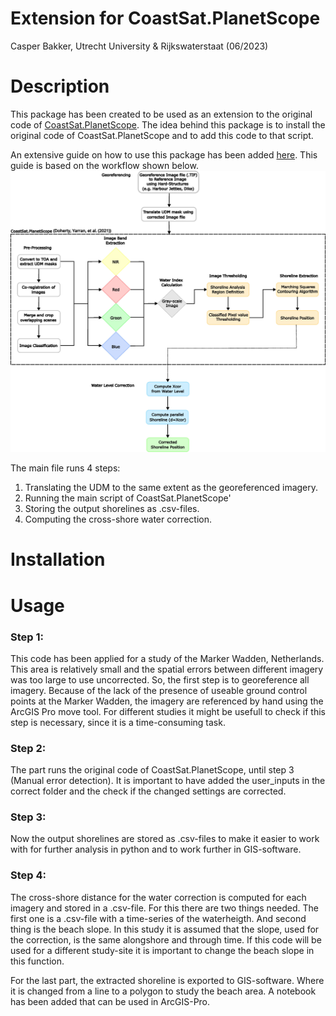 # Extension for CoastSat.PlanetScope
Casper Bakker, Utrecht University & Rijkswaterstaat (06/2023)

# Description
This package has been created to be used as an extension to the original code of [CoastSat.PlanetScope](https://github.com/ydoherty/CoastSat.PlanetScope).
The idea behind this package is to install the original code of CoastSat.PlanetScope and to add this code to that script. 

An extensive guide on how to use this package has been added [here](https://github.com/CasperFBakker/Extension_CoastSatPS/tree/main/readme_files/GuideForCSPS.pdf).
This guide is based on the workflow shown below.
![alt text](https://github.com/CasperFBakker/Extension_CoastSatPS/blob/main/readme_files/WorkFlow.png)


The main file runs 4 steps:
1. Translating the UDM to the same extent as the georeferenced imagery.
2. Running the main script of CoastSat.PlanetScope'
3. Storing the output shorelines as .csv-files.
4. Computing the cross-shore water correction.
# Installation



# Usage
### Step 1:
This code has been applied for a study of the Marker Wadden, Netherlands. This area is relatively small and the spatial errors between different imagery was too large to use uncorrected. So, the first step is to georeference all imagery. Because of the lack of the presence of useable ground control points at the Marker Wadden, the imagery are referenced by hand using the ArcGIS Pro move tool. For different studies it might be usefull to check if this step is necessary, since it is a time-consuming task. 
### Step 2:
The part runs the original code of CoastSat.PlanetScope, until step 3 (Manual error detection). It is important to have added the user_inputs in the correct folder and the check if the changed settings are corrected. 
### Step 3:
Now the output shorelines are stored as .csv-files to make it easier to work with for further analysis in python and to work further in GIS-software.
### Step 4:
The cross-shore distance for the water correction is computed for each imagery and stored in a .csv-file. For this there are two things needed. The first one is a .csv-file with a time-series of the waterheigth. And second thing is the beach slope. In this study it is assumed that the slope, used for the correction, is the same alongshore and through time. If this code will be used for a different study-site it is important to change the beach slope in this function. 

For the last part, the extracted shoreline is exported to GIS-software. Where it is changed from a line to a polygon to study the beach area. A notebook has been added that can be used in ArcGIS-Pro. 

